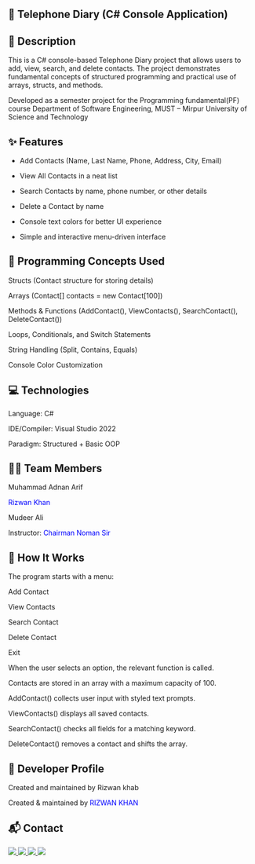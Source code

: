 

## 📖 Telephone Diary (C# Console Application)
## 📌 Description

This is a C# console-based Telephone Diary project that allows users to add, view, search, and delete contacts. The project demonstrates fundamental concepts of structured programming and practical use of arrays, structs, and methods.

Developed as a semester project for the Programming fundamental(PF) course
Department of Software Engineering, MUST – Mirpur University of Science and Technology

## ✨ Features

- Add Contacts (Name, Last Name, Phone, Address, City, Email)

- View All Contacts in a neat list

- Search Contacts by name, phone number, or other details

- Delete a Contact by name

- Console text colors for better UI experience

- Simple and interactive menu-driven interface

## 🧩 Programming Concepts Used

Structs (Contact structure for storing details)

Arrays (Contact[] contacts = new Contact[100])

Methods & Functions (AddContact(), ViewContacts(), SearchContact(), DeleteContact())

Loops, Conditionals, and Switch Statements

String Handling (Split, Contains, Equals)

Console Color Customization

## 💻 Technologies

Language: C#

IDE/Compiler: Visual Studio 2022

Paradigm: Structured + Basic OOP

## 👨‍💻 Team Members

Muhammad Adnan Arif

<span style="color:blue">Rizwan Khan</span>

Mudeer Ali

Instructor: <span style="color:blue">Chairman Noman Sir</span>

## 🚀 How It Works

The program starts with a menu:

Add Contact

View Contacts

Search Contact

Delete Contact

Exit

When the user selects an option, the relevant function is called.

Contacts are stored in an array with a maximum capacity of 100.

AddContact() collects user input with styled text prompts.

ViewContacts() displays all saved contacts.

SearchContact() checks all fields for a matching keyword.

DeleteContact() removes a contact and shifts the array.

## 🔗 Developer Profile

Created and maintained by Rizwan khab

Created & maintained by <span style="color:blue">RIZWAN KHAN</span>

## 📬 Contact  

<p align="left">
  <a href="mailto:rizwankhannasar@gmail.com">
    <img src="https://img.shields.io/badge/Gmail-D14836?style=for-the-badge&logo=gmail&logoColor=white" />
  </a>
  <a href="https://linkedin.com/in/rizwan-khan-nasar-35b147360" target="_blank">
    <img src="https://img.shields.io/badge/LinkedIn-0077B5?style=for-the-badge&logo=linkedin&logoColor=white" />
  </a>
  <a href="https://github.com/rizwankhannasar" target="_blank">
    <img src="https://img.shields.io/badge/GitHub-181717?style=for-the-badge&logo=github&logoColor=white" />
  </a>
  <a href="#">
    <img src="https://img.shields.io/badge/Islamabad,%20Pakistan-25D366?style=for-the-badge&logo=google-maps&logoColor=white" />
  </a>
</p>
